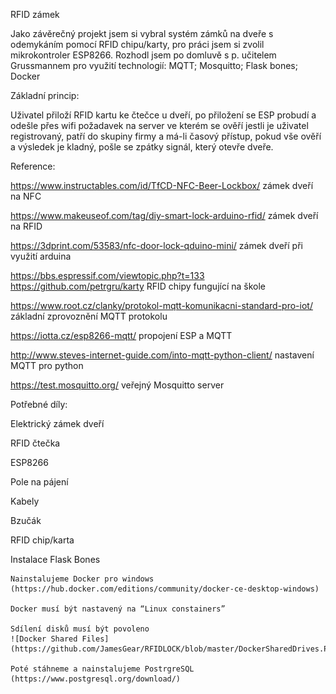 RFID zámek 

Jako závěrečný projekt jsem si vybral systém zámků na dveře s odemykáním pomocí RFID chipu/karty, pro práci jsem si zvolil mikrokontroler ESP8266. Rozhodl jsem po domluvě s p. učitelem Grussmannem pro využití technologií: MQTT; Mosquitto; Flask bones; Docker 

 

Základní princip: 

Uživatel přiloží RFID kartu ke čtečce u dveří, po přiložení se ESP probudí a odešle přes wifi požadavek na server ve kterém se ověří jestli je uživatel registrovaný, patří do skupiny firmy a má-li časový přístup, pokud vše ověří a výsledek je kladný, pošle se zpátky signál, který otevře dveře. 

 

Reference: 

https://www.instructables.com/id/TfCD-NFC-Beer-Lockbox/ zámek dveří na NFC 

https://www.makeuseof.com/tag/diy-smart-lock-arduino-rfid/ zámek dveří na RFID 

https://3dprint.com/53583/nfc-door-lock-qduino-mini/ zámek dveří při využití arduina 

https://bbs.espressif.com/viewtopic.php?t=133 https://github.com/petrgru/karty RFID chipy fungující na škole 

https://www.root.cz/clanky/protokol-mqtt-komunikacni-standard-pro-iot/ základní zprovoznění MQTT protokolu 

https://iotta.cz/esp8266-mqtt/ propojení ESP a MQTT 

http://www.steves-internet-guide.com/into-mqtt-python-client/ nastavení MQTT pro python 

https://test.mosquitto.org/ veřejný Mosquitto server 

 

Potřebné díly: 

Elektrický zámek dveří 

RFID čtečka 

ESP8266 

Pole na pájení 

Kabely 

Bzučák 

RFID chip/karta 

 

 

 

 

 

 

Instalace Flask Bones 

    Nainstalujeme Docker pro windows (https://hub.docker.com/editions/community/docker-ce-desktop-windows) 

    Docker musí být nastavený na “Linux constainers” 

    Sdílení disků musí být povoleno 
    ![Docker Shared Files](https://github.com/JamesGear/RFIDLOCK/blob/master/DockerSharedDrives.PNG)

    Poté stáhneme a nainstalujeme PostrgreSQL (https://www.postgresql.org/download/) 

     

 

 

 

 

 

 

 

 

 
